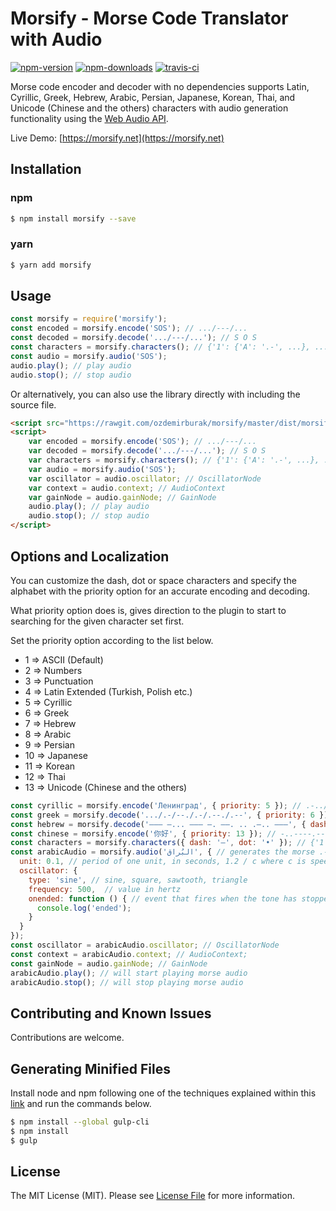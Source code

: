 # Morsify - Morse Code Translator with Audio

[![npm-version]][npm] [![npm-downloads]][npm] [![travis-ci]][travis]

Morse code encoder and decoder with no dependencies supports Latin, Cyrillic, Greek, Hebrew, 
Arabic, Persian, Japanese, Korean, Thai, and Unicode (Chinese and the others) characters with audio generation 
functionality using the [Web Audio API](https://developer.mozilla.org/en-US/docs/Web/API/Web_Audio_API). 

Live Demo: [https://morsify.net](https://morsify.net)

## Installation

### npm

```bash
$ npm install morsify --save
```

### yarn

```bash
$ yarn add morsify
```

## Usage

```js
const morsify = require('morsify');
const encoded = morsify.encode('SOS'); // .../---/... 
const decoded = morsify.decode('.../---/...'); // S O S
const characters = morsify.characters(); // {'1': {'A': '.-', ...}, ..., '11': {'ㄱ': '.-..', ...}}
const audio = morsify.audio('SOS');
audio.play(); // play audio
audio.stop(); // stop audio
```

Or alternatively, you can also use the library directly with including the source file.

```html
<script src="https://rawgit.com/ozdemirburak/morsify/master/dist/morsify.min.js"></script>
<script>
    var encoded = morsify.encode('SOS'); // .../---/... 
    var decoded = morsify.decode('.../---/...'); // S O S
    var characters = morsify.characters(); // {'1': {'A': '.-', ...}, ..., '11': {'ㄱ': '.-..', ...}}
    var audio = morsify.audio('SOS');
    var oscillator = audio.oscillator; // OscillatorNode
    var context = audio.context; // AudioContext
    var gainNode = audio.gainNode; // GainNode
    audio.play(); // play audio
    audio.stop(); // stop audio
</script>
```

## Options and Localization

You can customize the dash, dot or space characters and specify the alphabet with the priority option for
an accurate encoding and decoding.
 
What priority option does is, gives direction to the plugin to start to searching for the given character set first.

Set the priority option according to the list below.

- 1 => ASCII (Default)
- 2 => Numbers
- 3 => Punctuation
- 4 => Latin Extended (Turkish, Polish etc.)
- 5 => Cyrillic
- 6 => Greek
- 7 => Hebrew
- 8 => Arabic
- 9 => Persian
- 10 => Japanese
- 11 => Korean
- 12 => Thai
- 13 => Unicode (Chinese and the others)

```js
const cyrillic = morsify.encode('Ленинград', { priority: 5 }); // .-.././-./../-./--./.-./.-/-..
const greek = morsify.decode('.../.-/--./.-/.--./.--', { priority: 6 }); // Σ Α Γ Α Π Ω
const hebrew = morsify.decode('––– –... ––– –. ––. .. .–.. –––', { dash: '–', dot: '.', space: ' ', priority: 7 }); // ה ב ה נ ג י ל ה
const chinese = morsify.encode('你好', { priority: 13 }); // -..----.--...../-.--..-.-----.-
const characters = morsify.characters({ dash: '–', dot: '•' }); // {'1': {'A': '•–', ...}, ..., '11': {'ㄱ': '•–••', ...}}
const arabicAudio = morsify.audio('البُراق‎‎', { // generates the morse .-/.-../-.../.-./.-/--.- then generates the audio from it
  unit: 0.1, // period of one unit, in seconds, 1.2 / c where c is speed of transmission, in words per minute
  oscillator: {
    type: 'sine', // sine, square, sawtooth, triangle
    frequency: 500,  // value in hertz
    onended: function () { // event that fires when the tone has stopped playing
      console.log('ended');
    }
  }
}); 
const oscillator = arabicAudio.oscillator; // OscillatorNode 
const context = arabicAudio.context; // AudioContext; 
const gainNode = audio.gainNode; // GainNode
arabicAudio.play(); // will start playing morse audio
arabicAudio.stop(); // will stop playing morse audio
```

## Contributing and Known Issues

Contributions are welcome. 

## Generating Minified Files

Install node and npm following one of the techniques explained within 
this [link](https://gist.github.com/isaacs/579814) and run the commands below.

``` bash
$ npm install --global gulp-cli
$ npm install
$ gulp
```

## License
The MIT License (MIT). Please see [License File](LICENSE) for more information.

  [npm-version]: https://img.shields.io/npm/v/morsify.svg?style=flat-square
  [npm-downloads]: https://img.shields.io/npm/dm/morsify.svg?style=flat-square
  [travis-ci]: https://img.shields.io/travis/ozdemirburak/morsify/master.svg?style=flat-square

  [npm]: https://www.npmjs.com/package/morsify
  [travis]: https://travis-ci.org/ozdemirburak/morsify
